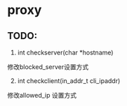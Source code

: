 # proxy


## TODO:
1. int checkserver(char *hostname)

修改blocked_server设置方式

2. int checkclient(in_addr_t cli_ipaddr)

修改allowed_ip 设置方式
